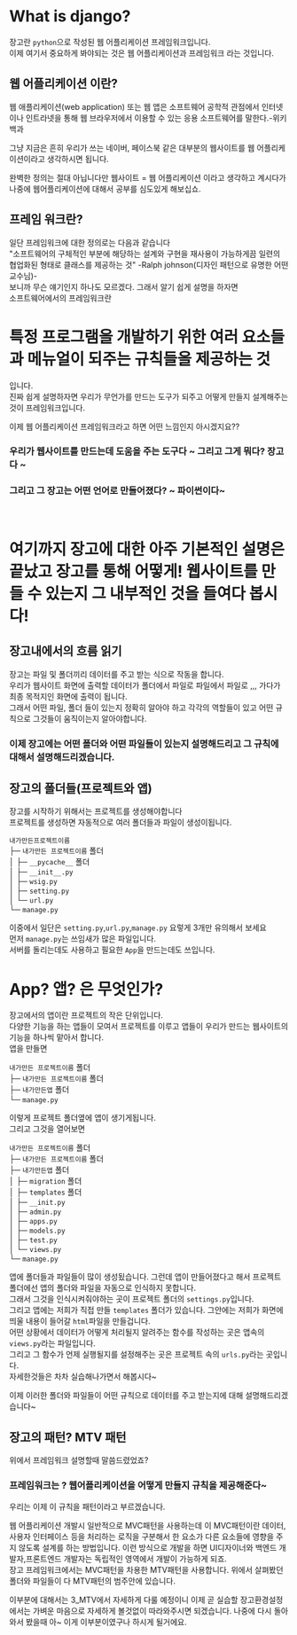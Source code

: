 # What is django?

장고란 `python`으로 작성된 웹 어플리케이션 프레임워크입니다.<br/>
이제 여기서 중요하게 봐야되는 것은 웹 어플리케이션과 프레임워크 라는 것입니다.<br/>

## 웹 어플리케이션 이란?
웹 애플리케이션(web application) 또는 웹 앱은 소프트웨어 공학적 관점에서 인터넷이나 인트라넷을 통해 웹 브라우저에서 이용할 수 있는 응용 소프트웨어를 말한다.-위키백과

그냥 지금은 흔히 우리가 쓰는 네이버, 페이스북 같은 대부분의 웹사이트를 웹 어플리케이션이라고 생각하시면 됩니다.

완벽한 정의는 절대 아닙니다만 웹사이트 = 웹 어플리케이션 이라고 생각하고 계시다가 나중에 웹어플리케이션에 대해서 공부를 심도있게 해보십쇼.

## 프레임 워크란?

일단 프레임워크에 대한 정의로는 다음과 같습니다<br/>
"소프트웨어의 구체적인 부분에 해당하는 설계와 구현을 재사용이 가능하게끔 일련의 협업화된 형태로 클래스를 제공하는 것" -Ralph johnson(디자인 패턴으로 유명한 어떤 교수님)-<br/>
보니까 무슨 얘기인지 하나도 모르겠다. 그래서 알기 쉽게 설명을 하자면<br/>
소프트웨어에서의 프레임워크란
# 특정 프로그램을 개발하기 위한 여러 요소들과 메뉴얼이 되주는 규칙들을 제공하는 것
입니다. <br/>
진짜 쉽게 설명하자면 우리가 무언가를 만드는 도구가 되주고 어떻게 만들지 설계해주는 것이 프레임워크입니다.<br/>

이제 웹 어플리케이션 프레임워크라고 하면 어떤 느낌인지 아시겠지요??

### 우리가 웹사이트를 만드는데 도움을 주는 도구다 ~ 그리고 그게 뭐다? 장고다 ~
### 그리고 그 장고는 어떤 언어로 만들어졌다? ~ 파이썬이다~
<br>


# 여기까지 장고에 대한 아주 기본적인 설명은 끝났고 장고를 통해 어떻게! 웹사이트를 만들 수 있는지 그 내부적인 것을 들여다 봅시다!

## 장고내에서의 흐름 읽기

장고는 파일 및 폴더끼리 데이터를 주고 받는 식으로 작동을 합니다.<br>
우리가 웹사이트 화면에 출력할 데이터가 폴더에서 파일로 파일에서 파일로 ,,, 가다가 최종 목적지인 화면에 출력이 됩니다.<br>
그래서 어떤 파일, 폴더 들이 있는지 정확히 알아야 하고 각각의 역할들이 있고 어떤 규칙으로 그것들이 움직이는지 알아야합니다.<br>

### 이제 장고에는 어떤 폴더와 어떤 파일들이 있는지 설명해드리고 그 규칙에 대해서 설명해드리겠습니다.

## 장고의 폴더들(프로젝트와 앱)
장고를 시작하기 위해서는 프로젝트를 생성해야합니다<br>
프로젝트를 생성하면 자동적으로 여러 폴더들과 파일이 생성이됩니다.<br>

 `내가만든프로젝트이름`<br>
    ├─ `내가만든 프로젝트이름` 폴더<br/>
    │    ├─ `__pycache__` 폴더<br/>
    │    ├─ `__init__.py`<br/>
    │    ├─ `wsig.py`<br/>
    │    ├─ `setting.py`<br/>
    │    └─ `url.py`<br/>
    └─ `manage.py`<br/>

이중에서 일단은 `setting.py`,`url.py`,`manage.py` 요렇게 3개만 유의해서 보세요<br>
먼저 `manage.py`는 쓰임새가 많은 파일입니다.<br>
서버를 돌리는데도 사용하고 필요한 `App`을 만드는데도 쓰입니다.<br>

# App? 앱? 은 무엇인가?
장고에서의 앱이란 프로젝트의 작은 단위입니다.<br>
다양한 기능을 하는 앱들이 모여서 프로젝트를 이루고 앱들이 우리가 만드는 웹사이트의 기능을 하나씩 맡아서 합니다.<br>
앱을 만들면

 `내가만든 프로젝트이름` 폴더<br/>
    ├─ `내가만든 프로젝트이름` 폴더<br/>
    ├─ `내가만든앱` 폴더<br/>
    └─ `manage.py`<br/>

이렇게 프로젝트 폴더옆에 앱이 생기게됩니다.<br/>
그리고 그것을 열어보면<br/>


 `내가만든 프로젝트이름` 폴더 <br>
    ├─ `내가만든 프로젝트이름` 폴더<br/>
    ├─ `내가만든앱` 폴더<br/>
    │    ├─ `migration` 폴더<br/>
    │    ├─ `templates` 폴더<br/>
    │    ├─ `__init.py`<br/>
    │    ├─ `admin.py`<br/>
    │    ├─ `apps.py`<br/>
    │    ├─ `models.py`<br/>
    │    ├─ `test.py`<br/>
    │    └─ `views.py`<br/>
    └─ `manage.py`<br/>

앱에 폴더들과 파일들이 많이 생성됬습니다. 그런데 앱이 만들어졌다고 해서 프로젝트 폴더에선 앱의 폴더와 파일을 자동으로 인식하지 못합니다.<br/>
그래서 그것을 인식시켜줘야하는 곳이 프로젝트 폴더의 `settings.py`입니다.<br/>
그리고 앱에는 저희가 직접 만들 `templates` 폴더가 있습니다. 그안에는 저희가 화면에 띄울 내용이 들어갈 `html`파일을 만들겁니다.<br>
어떤 상황에서 데이터가 어떻게 처리될지 알려주는 함수를 작성하는 곳은 앱속의 `views.py`라는 파일입니다.<br>
그리고 그 함수가 언제 실행될지를 설정해주는 곳은 프로젝트 속의 `urls.py`라는 곳입니다.<br>
자세한것들은 차차 실습해나가면서 해봅시다~

이제 이러한 폴더와 파일들이 어떤 규칙으로 데이터를 주고 받는지에 대해 설명해드리겠습니다~

## 장고의 패턴? MTV 패턴

위에서 프레임워크 설명할때 말씀드렸었죠?<br>
### 프레임워크는 ? 웹어플리케이션을 어떻게 만들지 규칙을 제공해준다~
우리는 이제 이 규칙을 패턴이라고 부르겠습니다.<br>

웹 어플리케이션 개발시 일반적으로 MVC패턴을 사용하는데 이 MVC패턴이란 데이터, 사용자 인터페이스 등을 처리하는 로직을 구분해서 한 요소가 다른 요소들에 영향을 주지 않도록 설계를 하는 방법입니다. 이런 방식으로 개발을 하면 UI디자이너와 백엔드 개발자,프론트엔드 개발자는 독립적인 영역에서 개발이 가능하게 되죠.<br/>
장고 프레임워크에서는 MVC패턴을 차용한 MTV패턴을 사용합니다. 위에서 살펴봤던 폴더와 파일들이 다 MTV패턴의 범주안에 있습니다.


이부분에 대해서는 3_MTV에서 자세하게 다룰 예정이니 이제 곧 실습할 장고환경설정에서는 가벼운 마음으로 자세하게 볼것없이 따라와주시면 되겠습니다. 나중에 다시 돌아와서 봤을때 아~ 이게 이부분이였구나 하시게 될거에요.